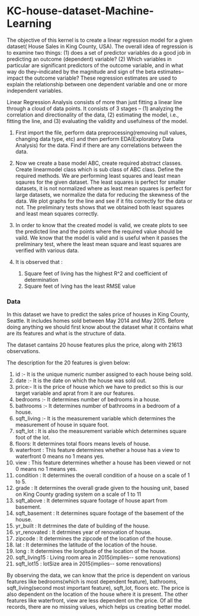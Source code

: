 # KC-house-dataset-Machine-Learning


The objective of this kernel is to create a linear regression model for a given dataset( House Sales in King County, USA). The overall idea of regression is to examine two things: (1) does a set of predictor variables do a good job in predicting an outcome (dependent) variable? (2) Which variables in particular are significant predictors of the outcome variable, and in what way do they–indicated by the magnitude and sign of the beta estimates–impact the outcome variable? These regression estimates are used to explain the relationship between one dependent variable and one or more independent variables.

Linear Regression Analysis consists of more than just fitting a linear line through a cloud of data points. It consists of 3 stages – (1) analyzing the correlation and directionality of the data, (2) estimating the model, i.e., fitting the line, and (3) evaluating the validity and usefulness of the model.

1. First import the file, perform data preprocessing(removing null values, changing data type, etc) and then perform EDA(Exploratory Data Analysis) for the data. Find if there are any correlations between the data.

2. Now we create a base model ABC, create required abstract classes. Create linearmodel class which is sub class of ABC class. Define the required methods. We are performing least squares and least mean sqaures for the given dataset. The least squares is perfect for smaller datasets, it is not normalized where as least mean squares is perfect for large datasets, we normalize the data for reducing the skewness of the data. We plot graphs for the line and see if it fits correctly for the data or not. The preliminary tests shows that we obtained both least squares and least mean squares correctly.

3. In order to know that the created model is valid, we create plots to see the predicted line and the points where the required value should be vaild. We know that the model is valid and is useful when it passes the preliminary test, where the least mean square and least squares are verified with various data.

4. It is observed that :
    1. Square feet of living has the highest R^2 and coefficient of determination 
    2. Square feet of lving has the least RMSE value 


### Data
In this dataset we have to predict the sales price of houses in King County, Seattle. It includes homes sold between May 2014 and May 2015. Before doing anything we should first know about the dataset what it contains what are its features and what is the structure of data.

The dataset cantains 20 house features plus the price, along with 21613 observations.

The description for the 20 features is given below:

1. id :- It is the unique numeric number assigned to each house being sold.
2. date :- It is the date on which the house was sold out.
3. price:- It is the price of house which we have to predict so this is our target variable and aprat from it are our features.
4. bedrooms :- It determines number of bedrooms in a house.
5. bathrooms :- It determines number of bathrooms in a bedroom of a house.
6. sqft_living :- It is the measurement variable which determines the measurement of house in square foot.
7. sqft_lot : It is also the measurement variable which determines square foot of the lot.
6. floors: It determines total floors means levels of house.
7. waterfront : This feature determines whether a house has a view to waterfront 0 means no 1 means yes.
8. view : This feature determines whether a house has been viewed or not 0 means no 1 means yes.
9. condition : It determines the overall condition of a house on a scale of 1 to 5.
10. grade : It determines the overall grade given to the housing unit, based on King County grading system on a scale of 1 to 11
11. sqft_above : It determines square footage of house apart from basement.
12. sqft_basement : It determines square footage of the basement of the house.
13. yr_built : It detrmines the date of building of the house.
14. yr_renovated : It detrmines year of renovation of house.
15. zipcode : It determines the zipcode of the location of the house.
16. lat : It determines the latitude of the location of the house.
17. long : It determines the longitude of the location of the house.
18. sqft_living15 : Living room area in 2015(implies-- some renovations)
19. sqft_lot15 : lotSize area in 2015(implies-- some renovations)


By observing the data, we can know that the price is dependent on various features like bedrooms(which is most dependent feature), bathrooms, sqft_living(second most important feature), sqft_lot, floors etc. The price is also dependent on the location of the house where it is present. The other features like waterfront, view are less dependent on the price. Of all the records, there are no missing values, which helps us creating better model.
